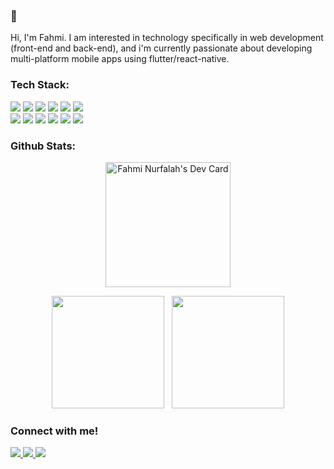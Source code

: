 ### 👋

<!--
**superMiii/superMiii** is a ✨ _special_ ✨ repository because its `README.md` (this file) appears on your GitHub profile.

Here are some ideas to get you started:

- 🔭 I’m currently working on ...
- 🌱 I’m currently learning ...
- 👯 I’m looking to collaborate on ...
- 🤔 I’m looking for help with ...
- 💬 Ask me about ...
- 📫 How to reach me: ...
- 😄 Pronouns: ...
- ⚡ Fun fact: ...
-->

Hi, I'm Fahmi. I am interested in technology specifically in web development (front-end and back-end), and i'm currently passionate about developing multi-platform mobile apps using flutter/react-native.

<!-- ### Tools:
<p>
  <img src="https://img.shields.io/badge/OS-Windows-blue?&logo=windows&logoColor=blue">
  <img src="https://img.shields.io/badge/Text%20Editor-Visual%20Studio%20Code-blue?&logo=visual%20studio%20code&logoColor=blue">
  <img src="https://img.shields.io/badge/IDE-Android%20Studio-green?&logo=android%20studio&logoColor=green">
</p>

### Programming Language:
<p>
  <img src="https://img.shields.io/badge/-HTML-black?style=flat&logo=HTML5">
  <img src="https://img.shields.io/badge/-CSS-black?style=flat&logo=CSS3&logoColor=1572B6">
  <img src="https://img.shields.io/badge/-JS-black?style=flat&logo=Javascript">
  <img src="https://img.shields.io/badge/-Dart-black?style=flat&logo=Dart&logoColor=1572B6">
  <img src="https://img.shields.io/badge/-PHP-black?style=flat&logo=PHP&logoColor=474A8A">
  <img src="https://img.shields.io/badge/-Python-black?style=flat&logo=Python&logoColor=FFD43B">
</p> 

### Database:
<p>
  <img src="https://img.shields.io/badge/-MySQL-black?style=flat&logo=mysql">
  <img src="https://img.shields.io/badge/-MongoDB-black?style=flat&logo=mongodb">
  <img src="https://img.shields.io/badge/-PostgreSQL-black?style=flat&logo=postgresql">
  <img src="https://img.shields.io/badge/-Firebase-black?style=flat&logo=firebase">
</p> -->

### Tech Stack:
<p>
  <img src="https://img.shields.io/badge/-Laravel-black?style=flat&logo=laravel">
  <img src="https://img.shields.io/badge/-React-black?style=flat&logo=React">
  <img src="https://img.shields.io/badge/-CodeIgniter-black?style=flat&logo=codeigniter">
  <img src="https://img.shields.io/badge/-Express-black?style=flat&logo=Express&logoColor=ccc">
<!--   <img src="https://img.shields.io/badge/-Flutter-black?style=flat&logo=flutter&logoColor=42A5F5"> -->
  <img src="https://img.shields.io/badge/-MySQL-black?style=flat&logo=mysql">
  <img src="https://img.shields.io/badge/-MongoDB-black?style=flat&logo=mongodb">
<!--   <img src="https://img.shields.io/badge/-Flask-black?style=flat&logo=flask"> -->
  <br>
  <img src="https://img.shields.io/badge/-Bootstrap-black?style=flat&logo=Bootstrap">
  <img src="https://img.shields.io/badge/-NodeJS-black?style=flat&logo=node.js">
  <img src="https://img.shields.io/badge/-HTML-black?style=flat&logo=HTML5">
  <img src="https://img.shields.io/badge/-CSS-black?style=flat&logo=CSS3&logoColor=1572B6">
  <img src="https://img.shields.io/badge/-JS-black?style=flat&logo=Javascript">
<!--   <img src="https://img.shields.io/badge/-Dart-black?style=flat&logo=Dart&logoColor=1572B6"> -->
  <img src="https://img.shields.io/badge/-PHP-black?style=flat&logo=PHP&logoColor=474A8A">
<!--   <img src="https://img.shields.io/badge/-Python-black?style=flat&logo=Python&logoColor=FFD43B"> -->
</p>

### Github Stats:
<p align="center">
  <a href="https://app.daily.dev/fahminurfalah"><img src="https://api.daily.dev/devcards/655bed16f7c44b99ab2cd05041264106.png?r=7iu" width="200" alt="Fahmi Nurfalah's Dev Card"/></a>
</p>
<p align="center">
  <img height="180px" src="https://github-readme-stats.vercel.app/api?username=superMiii&show_icons=true&theme=dark">
  &nbsp;
  <img height="180px" src="https://github-readme-stats.vercel.app/api/top-langs?username=superMiii&show_icons=true&locale=en&layout=compact&theme=dark">
</p>

<!-- ## Dev Cards:
<div style="display: flex; justify-content: center;">
  <a href="https://app.daily.dev/fahminurfalah"><img src="https://api.daily.dev/devcards/655bed16f7c44b99ab2cd05041264106.png?r=7iu" width="200" alt="Fahmi Nurfalah's Dev Card"/></a>
</div> -->

### Connect with me!
<a href="https://github.com/superMiii/">
  <img src="https://img.shields.io/badge/-Github-black?style=flat&logo=github">
</a>
<a href="https://www.instagram.com/fahminurfalah_/">
  <img src="https://img.shields.io/badge/-Instagram-black?style=flat&logo=instagram">
</a>
<a href="linkedin.com/in/fahmi-nurfalah">
  <img src="https://img.shields.io/badge/-LinkedIn-black?style=flat&logo=linkedin&logoColor=0e76a8">
</a>
